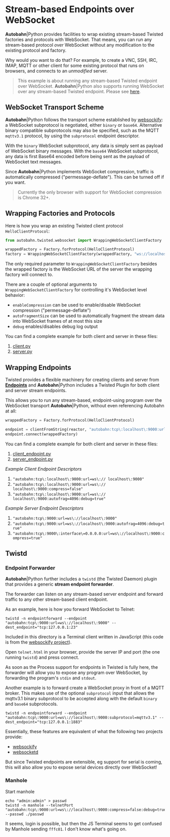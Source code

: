 # Stream-based Endpoints over WebSocket

**Autobahn**|Python provides facilities to wrap existing stream-based Twisted factories and protocols with WebSocket.
That means, you can run any stream-based protocol *over* WebSocket without any modification to the existing protocol and factory.

Why would you want to do that? For example, to create a VNC, SSH, IRC, IMAP, MQTT or other client for some existing protocol that runs on browsers, and connects to an *unmodified* server.

> This example is about running any stream-based Twisted endpoint over WebSocket.
> **Autobahn**|Python also supports running WebSocket over any stream-based Twisted endpoint. Please see [here](https://github.com/tavendo/AutobahnPython/tree/master/examples/twisted/websocket/echo_endpoints).
>

## WebSocket Transport Scheme

**Autobahn**|Python follows the transport scheme established by [websockify](https://github.com/kanaka/websockify): a WebSocket subprotocol is negotiated, either `binary` or `base64`. Alternative binary compatible subprotocols may also be specified, such as the MQTT `mqttv3.1` protocol, by using the `subprotocol` endpoint descriptor.

With the `binary` WebSocket subprotocol, any data is simply sent as payload of WebSocket binary messages. With the `base64` WebSocket subprotocol, any data is first Base64 encoded before being sent as the payload of WebSocket text messages.

Since **Autobahn**|Python implements WebSocket compression, traffic is automatically compressed ("permessage-deflate"). This can be turned off if you want.

> Currently the only browser with support for WebSocket compression is Chrome 32+.
>

## Wrapping Factories and Protocols

Here is how you wrap an existing Twisted client protocol `HelloClientProtocol`:

```python
from autobahn.twisted.websocket import WrappingWebSocketClientFactory

wrappedFactory = Factory.forProtocol(HelloClientProtocol)
factory = WrappingWebSocketClientFactory(wrappedFactory, "ws://localhost:9000")
```

The only required parameter to `WrappingWebSocketClientFactory` besides the wrapped factory is the WebSocket URL of the server the wrapping factory will connect to.

There are a couple of optional arguments to `WrappingWebSocketClientFactory` for controlling it's WebSocket level behavior:

 * `enableCompression` can be used to enable/disable WebSocket compression ("permessage-deflate")
 * `autoFragmentSize` can be used to automatically fragment the stream data into WebSocket frames of at most this size
 * `debug` enables/disables debug log output

You can find a complete example for both client and server in these files:

 1. [client.py](client.py)
 2. [server.py](server.py)


## Wrapping Endpoints

Twisted provides a flexible machinery for creating clients and server from [**Endpoints**](http://twistedmatrix.com/documents/current/core/howto/endpoints.html) and **Autobahn**|Python includes a Twisted Plugin for both client and server stream endpoints.

This allows you to run any stream-based, endpoint-using program over the WebSocket transport **Autobahn**|Python, without even referencing Autobahn at all:

```python
wrappedFactory = Factory.forProtocol(HelloClientProtocol)

endpoint = clientFromString(reactor, "autobahn:tcp\:localhost\:9000:url=ws\:// localhost\:9000")
endpoint.connect(wrappedFactory)
```

You can find a complete example for both client and server in these files:

 1. [client_endpoint.py](client_endpoint.py)
 2. [server_endpoint.py](server_endpoint.py)


*Example Client Endpoint Descriptors*

 1. `"autobahn:tcp\:localhost\:9000:url=ws\:// localhost\:9000"`
 1. `"autobahn:tcp\:localhost\:9000:url=ws\:// localhost\:9000:compress=false"`
 1. `"autobahn:tcp\:localhost\:9000:url=ws\:// localhost\:9000:autofrag=4096:debug=true"`

*Example Server Endpoint Descriptors*

 1. `"autobahn:tcp\:9000:url=ws\://localhost\:9000"`
 1. `"autobahn:tcp\:9000:url=ws\://localhost\:9000:autofrag=4096:debug=true"`
 1. `"autobahn:tcp\:9000\:interface\=0.0.0.0:url=ws\://localhost\:9000:compress=true"`


## Twistd

### Endpoint Forwarder

**Autobahn**|Python further includes a `twistd` (the Twisted Daemon) plugin that provides a generic **stream endpoint forwarder**.

The forwarder can listen on any stream-based server endpoint and forward traffic to any other stream-based client endpoint.

As an example, here is how you forward WebSocket to Telnet:

	twistd -n endpointforward --endpoint "autobahn:tcp\:9000:url=ws\://localhost\:9000" --dest_endpoint="tcp:127.0.0.1:23"

Included in this directory is a Terminal client written in JavaScript (this code is from the [websockify project](https://github.com/kanaka/websockify)).

Open `telnet.html` in your browser, provide the server IP and port (the one running `twistd`) and press connect.

As soon as the Process support for endpoints in Twisted is fully here, the forwarder will allow you to expose any program over WebSocket, by forwarding the program's `stdin` and `stdout`.

Another example is to forward create a WebSocket proxy in front of a MQTT broker. This makes use of the optional `subprotocol` input that allows the mqttv3.1 binary subprotocol to be accepted along with the default `binary` and `base64` subprotocols.

	twistd -n endpointforward --endpoint "autobahn:tcp\:9000:url=ws\://localhost\:9000:subprotocol=mqttv3.1" --dest_endpoint="tcp:127.0.0.1:1883"

Essentially, these features are equivalent of what the following two projects provide:

 * [websockify](https://github.com/kanaka/websockify)
 * [websocketd](https://github.com/joewalnes/websocketd)

But since Twisted endpoints are extensible, eg support for serial is coming, this will also allow you to expose serial devices directly over WebSocket!

### Manhole

Start manhole

	echo "admin:admin" > passwd
	twistd -n manhole --telnetPort "autobahn:tcp\:9000:url=ws\://localhost\:9000:compress=false:debug=true" --passwd ./passwd

It seems, login is possible, but then the JS Terminal seems to get confused by Manhole sending `fffc01`. I don't know what's going on.
